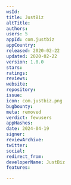 ```yaml
---
wsId: 
title: JustBiz
altTitle: 
authors: 
users: 5
appId: com.justbiz
appCountry: 
released: 2020-02-22
updated: 2020-02-22
version: 1.0.0
stars: 
ratings: 
reviews: 
website: 
repository: 
issue: 
icon: com.justbiz.png
bugbounty: 
meta: removed
verdict: fewusers
appHashes: 
date: 2024-04-19
signer: 
reviewArchive: 
twitter: 
social: 
redirect_from: 
developerName: JustBiz
features: 

---
```


